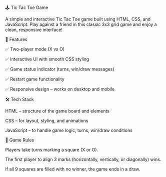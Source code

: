 🕹️ Tic Tac Toe Game


A simple and interactive Tic Tac Toe game built using HTML, CSS, and JavaScript. Play against a friend in this classic 3x3 grid game and enjoy a clean, responsive interface!


🎯 Features


✅ Two-player mode (X vs O)

✅ Interactive UI with smooth CSS styling

✅ Game status indicator (turns, win/draw messages)

✅ Restart game functionality

✅ Responsive design – works on desktop and mobile


🛠️ Tech Stack


HTML – structure of the game board and elements

CSS – for layout, styling, and animations

JavaScript – to handle game logic, turns, win/draw conditions      


🧠 Game Rules


Players take turns marking a square (X or O).

The first player to align 3 marks (horizontally, vertically, or diagonally) wins.

If all 9 squares are filled with no winner, the game ends in a draw.

